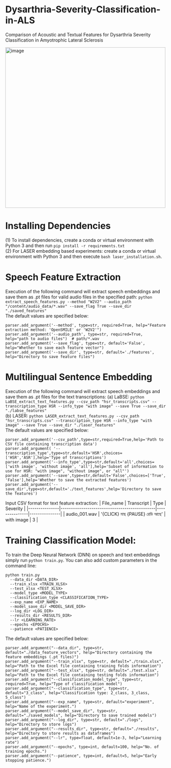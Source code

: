 # Dysarthria-Severity-Classification-in-ALS

Comparison of Acoustic and Textual Features for Dysarthria Severity Classification in Amyotrophic Lateral Sclerosis

<img width="500" alt="image" src="https://github.com/user-attachments/assets/cdf7eedd-d6b3-4d70-892e-d7589f51f2bd" />

# Installing Dependencies
(1) To install dependencies, create a conda or virtual environment with Python 3 and then run ```pip install -r requirements.txt```
</br> (2) For LASER embedding based experiments: create a conda or virtual environment with Python 3 and then execute ```bash laser_installation.sh```.

# Speech Feature Extraction
Execution of the following command will extract speech embeddings and save them as .pt files for valid audio files in the specified path: ```python extract_speech_features.py --method "W2V2" --audio_path "/content/audio_data/*.wav" --save_flag True --save_dir "./saved_features"```
</br>The default values are specified below:
```
parser.add_argument('--method', type=str, required=True, help="Feature extraction method: 'OpenSMILE' or 'W2V2'") 
parser.add_argument('--audio_path', type=str, required=True, help="path to audio files")  # path/*.wav
parser.add_argument('--save_flag', type=str, default='False', help="Whether to save each feature vector")
parser.add_argument('--save_dir', type=str, default='./features', help="Directory to save feature files")
```
# Multilingual Sentence Embedding
Execution of the following command will extract speech embeddings and save them as .pt files for the text transcriptions:
(a) LaBSE: ```python LaBSE_extract_text_features.py --csv_path "hsr_transcripts.csv" --transcription_type HSR --info_type "with image" --save True --save_dir "./labse_features"```
</br>(b) LASER: ```python LASER_extract_text_features.py --csv_path "hsr_transcripts.csv" --transcription_type HSR --info_type "with image" --save True --save_dir "./laser_features"```
</br>The default values are specified below:
```
parser.add_argument('--csv_path',type=str,required=True,help='Path to CSV file containing transcription data')
parser.add_argument( '--transcription_type',type=str,default='HSR',choices=['HSR','ASR'],help='Type of transcriptions')
parser.add_argument('--info_type',type=str,default='all',choices=['with image', 'without image', 'all'],help='Subset of information to use for HSR: "with image", "without image", or "all"')
parser.add_argument('--save',type=str,default='False',choices=['True', 'False'],help='Whether to save the extracted features')
parser.add_argument('--save_dir',type=str,default='./text_features',help='Directory to save the features')
```
Input CSV format for text feature extraction:
| File_name     | Transcript                                   | Type          |  Severity     |
|---------------|----------------------------------------------|---------------|---------------|
| audio_001.wav | '{CLICK} মাছ  {PAUSE}  রেডি আছে' | with image    | 3 |


# Training Classification Model:
To train the Deep Neural Network (DNN) on speech and text embeddings simply run ```python train.py```. You can also add custom parameters in the command line: 
```
python train.py 
  --data_dir <DATA_DIR>
  --train_xlsx <TRAIN_XLSX>
  --test_xlsx <TEST_XLSX>
  --model_type <MODEL_TYPE>
  --classification_type <CLASSIFICATION_TYPE>
  --exp_name <EXP_NAME>
  --model_save_dir <MODEL_SAVE_DIR>
  --log_dir <LOG_DIR>
  --results_dir <RESULTS_DIR>
  --lr <LEARNING_RATE>
  --epochs <EPOCHS>
  --patience <PATIENCE>
```
The default values are specified below:
```
parser.add_argument("--data_dir", type=str, default="./data_feature_vectors", help="Directory containing the feature embeddings (.pt files)")
parser.add_argument("--train_xlsx", type=str, default="./train.xlsx", help="Path to the Excel file containing training folds information")
parser.add_argument("--test_xlsx", type=str, default="./test.xlsx", help="Path to the Excel file containing testing folds information")
parser.add_argument("--classification_model_type", type=str, required=True, help="Type of classification model")
parser.add_argument("--classification_type", type=str, default="3_class", help="Classification type: 2_class, 3_class, 5_class")
parser.add_argument("--exp_name", type=str, default="experiment", help="Name of the experiment.")
parser.add_argument("--model_save_dir", type=str, default="./saved_models", help="Directory to save trained models")
parser.add_argument("--log_dir", type=str, default="./logs", help="Directory to store logs")
parser.add_argument("--results_dir", type=str, default="./results", help="Directory to store results as dataframes")
parser.add_argument("--lr", type=float, default=1e-3, help="Learning rate")
parser.add_argument("--epochs", type=int, default=100, help="No. of training epochs.")
parser.add_argument("--patience", type=int, default=5, help="Early stopping patience.")
```
